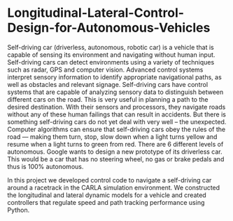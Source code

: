 # Longitudinal-Lateral-Control-Design-for-Autonomous-Vehicles
Self-driving car (driverless, autonomous, robotic car) is a vehicle that is capable of sensing its
environment and navigating without human input. Self-driving cars can detect environments
using a variety of techniques such as radar, GPS and computer vision. Advanced control systems
interpret sensory information to identify appropriate navigational paths, as well as obstacles and
relevant signage. Self-driving cars have control systems that are capable of analyzing sensory
data to distinguish between different cars on the road. This is very useful in planning a path to
the desired destination. With their sensors and processors, they navigate roads without any of
these human failings that can result in accidents. But there is something self-driving cars do not
yet deal with very well – the unexpected. Computer algorithms can ensure that self-driving cars
obey the rules of the road — making them turn, stop, slow down when a light turns yellow and
resume when a light turns to green from red. There are 6 different levels of autonomous. Google
wants to design a new prototype of its driverless car. This would be a car that has no steering
wheel, no gas or brake pedals and thus is 100% autonomous.

In this project we developed control code to navigate a self-driving car around a racetrack in the CARLA simulation environment. We constructed the longitudinal and lateral dynamic models for a vehicle and created controllers that regulate speed and path tracking performance using Python.
